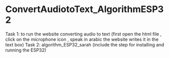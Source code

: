 # ConvertAudiotoText_AlgorithmESP32
Task 1: to run the website converting audio to text (first open the html file , click on the microphone icon , speak in arabic the website writes it in the text box)
Task 2: algorithm_ESP32_sarah (include the step for installing and running the ESP32)
